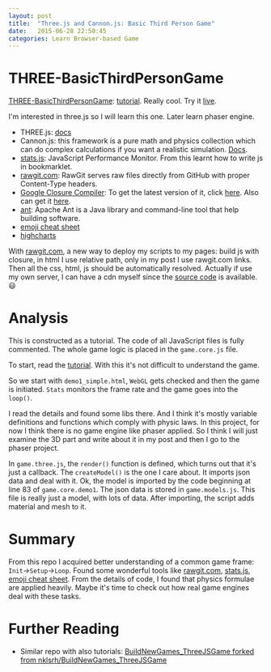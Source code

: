 ```yaml
---
layout: post
title:  "Three.js and Cannon.js: Basic Third Person Game"
date:   2015-06-28 22:50:45
categories: Learn Browser-based Game
---
```


# THREE-BasicThirdPersonGame
[THREE-BasicThirdPersonGame](https://github.com/HustLion/THREE-BasicThirdPersonGame): [tutorial](http://matthiasschuetz.com/three-basicthirdpersongame/docs). Really cool. Try it [live](https://rawgit.com/HustLion/THREE-BasicThirdPersonGame/master/demo1_simple.html).

I'm interested in three.js so I will learn this one. Later learn phaser engine.

* THREE.js: [docs](http://threejs.org/docs/)
* Cannon.js: this framework is a pure math and physics collection which can do complex calculations if you want a realistic simulation. [Docs](https://github.com/schteppe/cannon.js/wiki).
* [stats.js](http://github.com/mrdoob/stats.js): JavaScript Performance Monitor. From this learnt how to write js in bookmarklet.
* [rawgit.com](http://rawgit.com/): RawGit serves raw files directly from GitHub with proper Content-Type headers. 
* [Google Closure Compiler](https://github.com/google/closure-compiler): To get the latest version of it, click [here](http://dl.google.com/closure-compiler/compiler-latest.zip). Also can get it [here](https://github.com/mrdoob/stats.js/tree/master/utils/compiler).
* [ant](http://ant.apache.org/bindownload.cgi): Apache Ant is a Java library and command-line tool that help building software.
* [emoji cheat sheet](http://www.emoji-cheat-sheet.com/)
* [highcharts](https://github.com/highslide-software/highcharts.com/)

With [rawgit.com](http://rawgit.com/), a new way to deploy my scripts to my pages: build js with closure, in html I use relative path, only in my post I use rawgit.com links. Then all the css, html, js should be automatically resolved. Actually if use my own server, I can have a cdn myself since the [source code](https://github.com/rgrove/rawgit) is available. :smiley:



# Analysis

This is constructed as a tutorial. The code of all JavaScript files is fully commented. The whole game logic is placed in the `game.core.js` file.

To start, read the [tutorial](http://matthiasschuetz.com/three-basicthirdpersongame/docs). With this it's not difficult to understand the game.

So we start with `demo1_simple.html`, `WebGL` gets checked and then the game is initiated. `Stats` monitors the frame rate and the game goes into the `loop()`. 

I read the details and found some libs there. And I think it's mostly variable definitions and functions which comply with physic laws. In this project, for now I think there is no game engine like phaser applied. So I think I will just examine the 3D part and write about it in my post and then I go to the phaser project.

In `game.three.js`, the `render()` function is defined, which turns out that it's just a callback. The `createModel()` is the one I care about. It imports json data and deal with it. Ok, the model is imported by the code beginning at line 83 of `game.core.demo1`. The json data is stored in `game.models.js`. This file is really just a model, with lots of data. After importing, the script adds material and mesh to it.

# Summary
From this repo I acquired better understanding of a common game frame: `Init`->`Setup`->`Loop`. Found some wonderful tools like [rawgit.com](http://rawgit.com/), [stats.js](http://github.com/mrdoob/stats.js), [emoji cheat sheet](http://www.emoji-cheat-sheet.com/). From the details of code, I found that physics formulae are applied heavily. Maybe it's time to check out how real game engines deal with these tasks.

# Further Reading
* Similar repo with also tutorials: [BuildNewGames_ThreeJSGame forked from nklsrh/BuildNewGames_ThreeJSGame](https://github.com/HustLion/BuildNewGames_ThreeJSGame)
